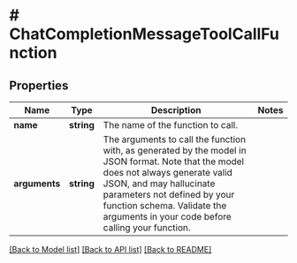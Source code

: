 # # ChatCompletionMessageToolCallFunction

## Properties

Name | Type | Description | Notes
------------ | ------------- | ------------- | -------------
**name** | **string** | The name of the function to call. |
**arguments** | **string** | The arguments to call the function with, as generated by the model in JSON format. Note that the model does not always generate valid JSON, and may hallucinate parameters not defined by your function schema. Validate the arguments in your code before calling your function. |

[[Back to Model list]](../../README.md#models) [[Back to API list]](../../README.md#endpoints) [[Back to README]](../../README.md)
